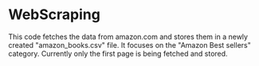 # WebScraping
This code fetches the data from amazon.com and stores them in a newly created "amazon_books.csv" file. It focuses on the "Amazon Best sellers" category.
Currently only the first page is being fetched and stored.
